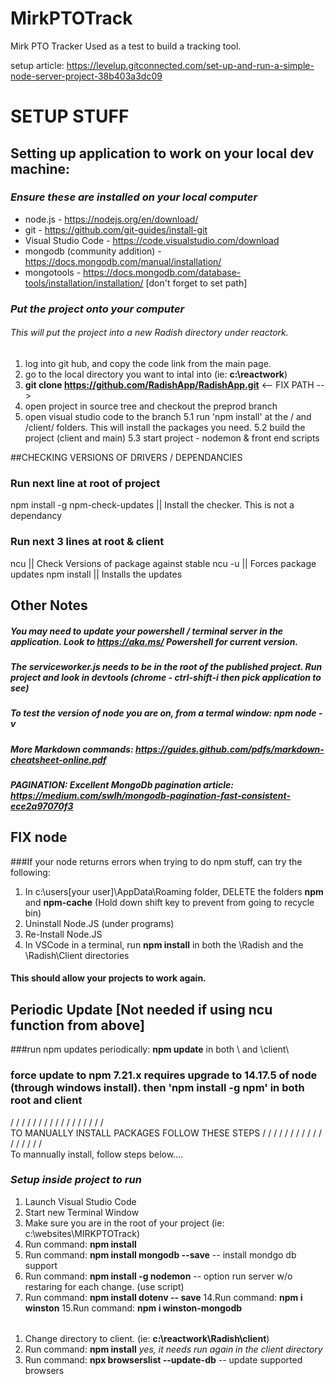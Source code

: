 # MirkPTOTrack
Mirk PTO Tracker
Used as a test to build a tracking tool.

setup article: https://levelup.gitconnected.com/set-up-and-run-a-simple-node-server-project-38b403a3dc09


# SETUP STUFF

## Setting up application to work on your local dev machine:
### *Ensure these are installed on your local computer*
* node.js - https://nodejs.org/en/download/
* git - https://github.com/git-guides/install-git
* Visual Studio Code - https://code.visualstudio.com/download
* mongodb (community addition)  - https://docs.mongodb.com/manual/installation/
* mongotools - https://docs.mongodb.com/database-tools/installation/installation/   [don't forget to set path]

### *Put the project onto your computer*
###### This will put the project into a new Radish directory under reactork.
1. log into git hub, and copy the code link from the main page.
2. go to the local directory you want to intal into (ie: **c:\reactwork**)
3. **git clone https://github.com/RadishApp/RadishApp.git**   <-- FIX PATH -->
4. open project in source tree and checkout the preprod branch
5. open visual studio code to the branch
5.1 run 'npm install' at the / and /client/ folders.  This will install the packages you need.
5.2 build the project (client and main)
5.3 start project - nodemon & front end scripts

##CHECKING VERSIONS OF DRIVERS / DEPENDANCIES
### Run next line at root of project
npm install -g npm-check-updates    || Install the checker.  This is not a dependancy

### Run next 3 lines at root & client
ncu                                                 || Check Versions of package against stable
ncu -u                                             || Forces package updates
npm install                                     || Installs the updates

## Other Notes
##### You may need to update your powershell / terminal server in the application.  Look to https://aka.ms/ Powershell for current version.
##### The serviceworker.js needs to be in the root of the published project.  Run project and look in devtools (chrome - ctrl-shift-i then pick application to see)
##### To test the version of node you are on, from a termal window:  npm node -v
##### More Markdown commands: https://guides.github.com/pdfs/markdown-cheatsheet-online.pdf
##### PAGINATION: Excellent MongoDb pagination article: https://medium.com/swlh/mongodb-pagination-fast-consistent-ece2a97070f3

## FIX node
###If your node returns errors when trying to do npm stuff, can try the following:
1. In c:\users[your user]\AppData\Roaming folder, DELETE the folders **npm** and **npm-cache**  (Hold down shift key to prevent from going to recycle bin) 
2. Uninstall Node.JS (under programs)
3. Re-Install Node.JS
4. In VSCode in a terminal, run **npm install** in both the \Radish  and the \Radish\Client directories
#### This should allow your projects to work again.

## Periodic Update  [Not needed if using ncu function from above]
###run npm updates periodically:  **npm update** in both \ and \client\
### force update to npm 7.21.x requires upgrade to 14.17.5 of node (through windows install).  then 'npm install -g npm' in both root and client

\/   \/   \/   \/   \/   \/   \/   \/   \/   \/   \/   \/   \/   \/   \/   \/   \/   
TO MANUALLY INSTALL PACKAGES FOLLOW THESE STEPS
\/   \/   \/   \/   \/   \/   \/   \/   \/   \/   \/   \/   \/   \/   \/   \/   \/   
To mannually install, follow steps below....
### *Setup inside project to run*
1. Launch Visual Studio Code
2. Start new Terminal Window
3. Make sure you are in the root of your project (ie: c:\websites\MIRKPTOTrack\)
4. Run command: **npm install**
5. Run command: **npm install mongodb --save**  -- install mondgo db support
7. Run command: **npm install -g nodemon** -- option run server w/o restaring for each change. (use script)
9. Run command: **npm install dotenv -- save**
14.Run command: **npm i winston**
15.Run command: **npm i winston-mongodb**

######
1. Change directory to client.  (ie: **c:\reactwork\Radish\client**)
2. Run command: **npm install**   *yes, it needs run again in the client directory*
7. Run command: **npx browserslist --update-db** -- update supported browsers